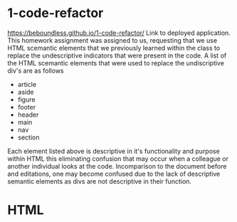 # 1-code-refactor
https://beboundless.github.io/1-code-refactor/ Link to deployed application.
This homework assignment was assigned to us, requesting that we use HTML scemantic elements that we previously learned within the class to replace the undescriptive indicators that were present in the code. 
A list of the HTML scemantic elements that were used to replace the undiscriptive div's are as follows
- article
- aside
- figure
- footer
- header
- main
- nav
- section

Each element listed above is descriptive in it's functionality and purpose within HTML this eliminating confusion that may occur when a colleague or another individual looks at the code. Incomparison to the document before and editations, one may become confused due to the lack of descriptive semantic elements as divs are not descriptive in their function. 

# HTML 
